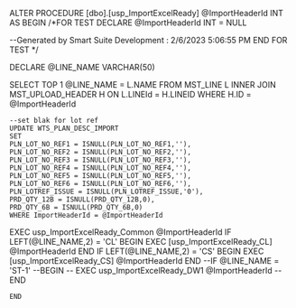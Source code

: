 
ALTER PROCEDURE [dbo].[usp_ImportExcelReady]
@ImportHeaderId INT
AS 
    BEGIN
/*FOR TEST
DECLARE @ImportHeaderId INT = NULL

--Generated by Smart Suite Development : 2/6/2023 5:06:55 PM
END FOR TEST
*/
  
DECLARE @LINE_NAME VARCHAR(50) 

SELECT TOP 1 @LINE_NAME = L.NAME
 FROM MST_LINE L INNER JOIN MST_UPLOAD_HEADER H ON L.LINEId = H.LINEID WHERE H.ID = @ImportHeaderId 

	--set blak for lot ref
	UPDATE WTS_PLAN_DESC_IMPORT 
	SET 
	PLN_LOT_NO_REF1 = ISNULL(PLN_LOT_NO_REF1,''), 
	PLN_LOT_NO_REF2 = ISNULL(PLN_LOT_NO_REF2,''), 
	PLN_LOT_NO_REF3 = ISNULL(PLN_LOT_NO_REF3,''), 
	PLN_LOT_NO_REF4 = ISNULL(PLN_LOT_NO_REF4,''), 
	PLN_LOT_NO_REF5 = ISNULL(PLN_LOT_NO_REF5,''), 
	PLN_LOT_NO_REF6 = ISNULL(PLN_LOT_NO_REF6,''),
	PLN_LOTREF_ISSUE = ISNULL(PLN_LOTREF_ISSUE,'0'),
	PRD_QTY_12B = ISNULL(PRD_QTY_12B,0),
	PRD_QTY_6B = ISNULL(PRD_QTY_6B,0)
	WHERE ImportHeaderId = @ImportHeaderId


 EXEC usp_ImportExcelReady_Common @ImportHeaderId
 IF LEFT(@LINE_NAME,2) = 'CL'
	BEGIN
		EXEC [usp_ImportExcelReady_CL] @ImportHeaderId
	END
 IF LEFT(@LINE_NAME,2) = 'CS'
	BEGIN
		EXEC [usp_ImportExcelReady_CS] @ImportHeaderId
	END
 --IF @LINE_NAME = 'ST-1'
	--BEGIN
	--	EXEC usp_ImportExcelReady_DW1 @ImportHeaderId
	--END



    END
